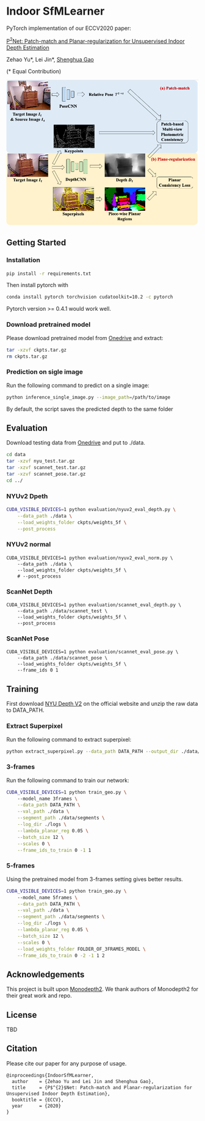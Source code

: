 # Indoor SfMLearner

PyTorch implementation of our ECCV2020 paper:

[P<sup>2</sup>Net: Patch-match and Planar-regularization for Unsupervised Indoor Depth Estimation](https://arxiv.org/pdf/2007.07696.pdf)

Zehao Yu\*,
Lei Jin\*,
[Shenghua Gao](http://sist.shanghaitech.edu.cn/sist_en/2018/0820/c3846a31775/page.htm)

(\* Equal Contribution)

<img src="asserts/pipeline.png" width="800">

## Getting Started

### Installation
```bash
pip install -r requirements.txt
```
Then install pytorch with
```bash
conda install pytorch torchvision cudatoolkit=10.2 -c pytorch
```
Pytorch version >= 0.4.1 would work well.

### Download pretrained model
Please download pretrained model from [Onedrive](https://onedrive.live.com/?authkey=%21ANXK7icE%2D33VPg0&id=C43E510B25EDDE99%21106&cid=C43E510B25EDDE99) and extract:
```bash
tar -xzvf ckpts.tar.gz 
rm ckpts.tar.gz
```

### Prediction on sigle image                                                                                  
Run the following command to predict on a single image:
```bash
python inference_single_image.py --image_path=/path/to/image
```
By default, the script saves the predicted depth to the same folder

## Evaluation                                                                                                     
Download testing data from [Onedrive](https://onedrive.live.com/?authkey=%21ANXK7icE%2D33VPg0&id=C43E510B25EDDE99%21106&cid=C43E510B25EDDE99) and put to ./data.
```bash
cd data
tar -xzvf nyu_test.tar.gz 
tar -xzvf scannet_test.tar.gz
tar -xzvf scannet_pose.tar.gz
cd ../
```

### NYUv2 Dpeth
```bash
CUDA_VISIBLE_DEVICES=1 python evaluation/nyuv2_eval_depth.py \
    --data_path ./data \
    --load_weights_folder ckpts/weights_5f \
    --post_process  
```

### NYUv2 normal
```base
CUDA_VISIBLE_DEVICES=1 python evaluation/nyuv2_eval_norm.py \
    --data_path ./data \
    --load_weights_folder ckpts/weights_5f \
    # --post_process
```

### ScanNet Depth
```base
CUDA_VISIBLE_DEVICES=1 python evaluation/scannet_eval_depth.py \                                               
    --data_path ./data/scannet_test \
    --load_weights_folder ckpts/weights_5f \
    --post_process
```

### ScanNet Pose
```base
CUDA_VISIBLE_DEVICES=1 python evaluation/scannet_eval_pose.py \
    --data_path ./data/scannet_pose \
    --load_weights_folder ckpts/weights_5f \
    --frame_ids 0 1
```

## Training
First download [NYU Depth V2](https://cs.nyu.edu/~silberman/datasets/nyu_depth_v2.html) on the official website and unzip the raw data to DATA_PATH.

### Extract Superpixel
Run the following command to extract superpixel:
```bash
python extract_superpixel.py --data_path DATA_PATH --output_dir ./data/segments
```

### 3-frames
Run the following command to train our network:
```bash
CUDA_VISIBLE_DEVICES=1 python train_geo.py \                                                                   
    --model_name 3frames \
    --data_path DATA_PATH \
    --val_path ./data \
    --segment_path ./data/segments \
    --log_dir ./logs \
    --lambda_planar_reg 0.05 \
    --batch_size 12 \
    --scales 0 \
    --frame_ids_to_train 0 -1 1
```

### 5-frames
Using the pretrained model from 3-frames setting gives better results.
```bash
CUDA_VISIBLE_DEVICES=1 python train_geo.py \                                                                   
    --model_name 5frames \
    --data_path DATA_PATH \
    --val_path ./data \
    --segment_path ./data/segments \
    --log_dir ./logs \
    --lambda_planar_reg 0.05 \
    --batch_size 12 \
    --scales 0 \
    --load_weights_folder FOLDER_OF_3FRAMES_MODEL \
    --frame_ids_to_train 0 -2 -1 1 2
```

## Acknowledgements
This project is built upon [Monodepth2](https://github.com/nianticlabs/monodepth2). We thank authors of Monodepth2 for their great work and repo.

## License
TBD

## Citation
Please cite our paper for any purpose of usage.
```
@inproceedings{IndoorSfMLearner,
  author    = {Zehao Yu and Lei Jin and Shenghua Gao},
  title     = {P$^{2}$Net: Patch-match and Planar-regularization for Unsupervised Indoor Depth Estimation},
  booktitle = {ECCV},
  year      = {2020}
}
```

